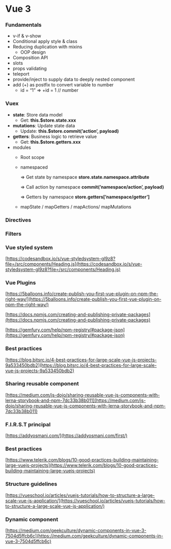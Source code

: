 # Vue 3

### Fundamentals

- v-if & v-show
- Conditional apply style & class
- Reducing duplication with mixins
    - OOP design
- Composition API
- slots
- props validating
- teleport
- provide/inject to supply data to deeply nested component
- add (+) as postfix to convert variable to number
    - id = “1” ⇒ +id = 1 // number

### Vuex

- **state**: Store data model
    - Get: **this.$store.state.xxx**
- **mutations**: Update state data
    - Update: **this.$store.commit(’action’, payload)**
- **getters**: Business logic to retrieve value
    - Get: **this.$store.getters.xxx**
- modules
    - Root scope
    - namespaced
        
        ⇒ Get state by namespace **store.state.namespace.attribute**
        
        ⇒ Call action by namespace **commit(’namespace/action’, payload)**
        
        ⇒ Getters by namespace **store.getters[’namespace/getter’]** 
        
    - mapState / mapGetters / mapActions/ mapMutations

### Directives

### Filters

### Vue styled system

[https://codesandbox.io/s/vue-styledsystem-gl9z8?file=/src/components/Heading.js](https://codesandbox.io/s/vue-styledsystem-gl9z8?file=/src/components/Heading.js)

### Vue Plugins

[https://5balloons.info/create-publish-you-first-vue-plugin-on-npm-the-right-way/](https://5balloons.info/create-publish-you-first-vue-plugin-on-npm-the-right-way/)

[https://docs.npmjs.com/creating-and-publishing-private-packages](https://docs.npmjs.com/creating-and-publishing-private-packages)

[https://gemfury.com/help/npm-registry/#package-json](https://gemfury.com/help/npm-registry/#package-json)

### Best practices

[https://blog.bitsrc.io/4-best-practices-for-large-scale-vue-js-projects-9a533450bdb2](https://blog.bitsrc.io/4-best-practices-for-large-scale-vue-js-projects-9a533450bdb2)

### Sharing reusable component

[https://medium.com/js-dojo/sharing-reusable-vue-js-components-with-lerna-storybook-and-npm-7dc33b38b011](https://medium.com/js-dojo/sharing-reusable-vue-js-components-with-lerna-storybook-and-npm-7dc33b38b011)

### F.I.R.S.T principal

[https://addyosmani.com/](https://addyosmani.com/first/)

### Best practices

[https://www.telerik.com/blogs/10-good-practices-building-maintaining-large-vuejs-projects](https://www.telerik.com/blogs/10-good-practices-building-maintaining-large-vuejs-projects)

### Structure guidelines

[https://vueschool.io/articles/vuejs-tutorials/how-to-structure-a-large-scale-vue-js-application/](https://vueschool.io/articles/vuejs-tutorials/how-to-structure-a-large-scale-vue-js-application/)

### Dynamic component

[https://medium.com/geekculture/dynamic-components-in-vue-3-7504d5ffcb6c](https://medium.com/geekculture/dynamic-components-in-vue-3-7504d5ffcb6c)
